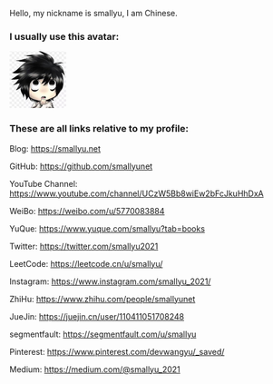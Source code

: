 
Hello, my nickname is smallyu, I am Chinese. 

### I usually use this avatar:

<img src="avatar.jpg" width="100px">

### These are all links relative to my profile:

Blog: <https://smallyu.net>

GitHub: <https://github.com/smallyunet>

YouTube Channel: <https://www.youtube.com/channel/UCzW5Bb8wiEw2bFcJkuHhDxA>

WeiBo: <https://weibo.com/u/5770083884>

YuQue: <https://www.yuque.com/smallyu?tab=books>

Twitter: <https://twitter.com/smallyu2021>

LeetCode: <https://leetcode.cn/u/smallyu/>

Instagram: <https://www.instagram.com/smallyu_2021/>

ZhiHu: <https://www.zhihu.com/people/smallyunet>

JueJin: <https://juejin.cn/user/110411051708248>

segmentfault: <https://segmentfault.com/u/smallyu>

Pinterest: <https://www.pinterest.com/devwangyu/_saved/>

Medium: <https://medium.com/@smallyu_2021>


